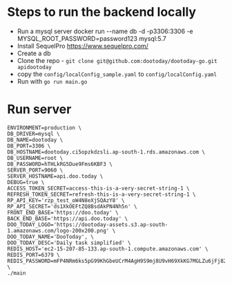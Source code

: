 # Steps to run the backend locally

- Run a mysql server
    docker run --name db -d -p3306:3306 -e MYSQL_ROOT_PASSWORD=password123 mysql:5.7
- Install SequelPro
    https://www.sequelpro.com/
- Create a db 
- Clone the repo - `git clone git@github.com:dootoday/dootoday-go.git apidootoday`
- copy the `config/localConfig_sample.yaml` to `config/localConfig.yaml`
- Run with `go run main.go`


# Run server
```
ENVIRONMENT=production \
DB_DRIVER=mysql \
DB_NAME=dootoday \
DB_PORT=3306 \
DB_HOSTNAME=dootoday.ci5opzkdzsli.ap-south-1.rds.amazonaws.com \
DB_USERNAME=root \
DB_PASSWORD=hTHLkRG5Due9Fms6KBF3 \
SERVER_PORT=9060 \
SERVER_HOSTNAME=api.doo.today \
DEBUG=true \
ACCESS_TOKEN_SECRET=access-this-is-a-very-secret-string-1 \
REFRESH_TOKEN_SECRET=refresh-this-is-a-very-secret-string-1 \
RP_API_KEY='rzp_test_oW4N8eXjSQAzY8' \
RP_API_SECRET='ds1XkOEFtZQ8BsdAkPN4Nh5n' \
FRONT_END_BASE='https://doo.today' \
BACK_END_BASE='https://api.doo.today' \
DOO_TODAY_LOGO='https://dootoday-assets.s3.ap-south-1.amazonaws.com/logo-200x200.png' \
DOO_TODAY_NAME='DooToday', \
DOO_TODAY_DESC='Daily task simplified' \
REDIS_HOST='ec2-15-207-85-133.ap-south-1.compute.amazonaws.com' \
REDIS_PORT=6379 \
REDIS_PASSWORD=mFP4NRm6ks5pG99KhGbeUCrM4AgH9S9mj8U9vH69XkKG7MGLZu6jFj82h3WB \
./main
```